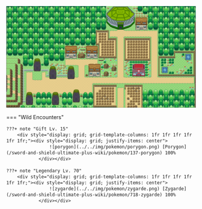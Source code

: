 <img src="../../img/routes/Turffield.png" alt="Turffield"/>

=== "Wild Encounters"


	???+ note "Gift Lv. 15"
		<div style="display: grid; grid-template-columns: 1fr 1fr 1fr 1fr 1fr 1fr;"><div style="display: grid; justify-items: center">
                    ![porygon](../../img/pokemon/porygon.png) [Porygon](/sword-and-shield-ultimate-plus-wiki/pokemon/137-porygon) 100%
                </div></div>

	???+ note "Legendary Lv. 70"
		<div style="display: grid; grid-template-columns: 1fr 1fr 1fr 1fr 1fr 1fr;"><div style="display: grid; justify-items: center">
                    ![zygarde](../../img/pokemon/zygarde.png) [Zygarde](/sword-and-shield-ultimate-plus-wiki/pokemon/718-zygarde) 100%
                </div></div>



